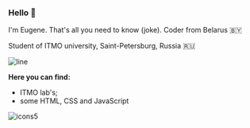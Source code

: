 
### Hello 👋

I'm Eugene. That's all you need to know (joke).
Coder from Belarus 🇧🇾

Student of ITMO university, Saint-Petersburg, Russia 🇷🇺

![line](https://user-images.githubusercontent.com/115372801/228603269-91f18800-14b4-4ea0-b7a9-165e7203690d.png)





**Here you can find:**
- ITMO lab's;
- some HTML, CSS and JavaScript

![icons5](https://user-images.githubusercontent.com/115372801/228608600-a2340e04-dbf5-452b-9d9e-0045e7220564.png)




